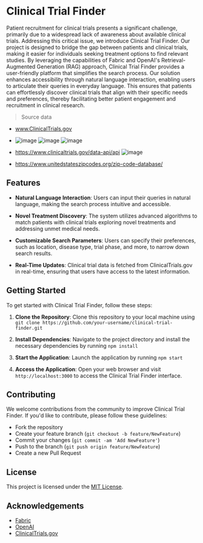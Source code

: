 # Clinical Trial Finder

Patient recruitment for clinical trials presents a significant challenge, primarily due to a widespread lack of awareness about available clinical trials. Addressing this critical issue, we introduce Clinical Trial Finder. Our project is designed to bridge the gap between patients and clinical trials, making it easier for individuals seeking treatment options to find relevant studies. By leveraging the capabilities of Fabric and OpenAI's Retrieval-Augmented Generation (RAG) approach, Clinical Trial Finder provides a user-friendly platform that simplifies the search process. Our solution enhances accessibility through natural language interaction, enabling users to articulate their queries in everyday language. This ensures that patients can effortlessly discover clinical trials that align with their specific needs and preferences, thereby facilitating better patient engagement and recruitment in clinical research.

> Source data
  - www.ClinicalTrials.gov
  - 
    ![image](https://github.com/bharath-viz/Fabric_OpenAI_Hackathon_2024/assets/39288305/f8ce7936-8fe6-4513-a4c2-42b98d018974)
    ![image](https://github.com/bharath-viz/Fabric_OpenAI_Hackathon_2024/assets/39288305/8fdd98d4-f6d7-4a6b-af54-bdcb2f2a5146)
    ![image](https://github.com/bharath-viz/Fabric_OpenAI_Hackathon_2024/assets/39288305/7948361b-8b42-46d6-a462-6bc57c8ecf7e)



  - https://www.clinicaltrials.gov/data-api/api
    ![image](https://github.com/bharath-viz/Fabric_OpenAI_Hackathon_2024/assets/39288305/7823276f-f47c-4014-a6e4-a3209835a24a)

  - https://www.unitedstateszipcodes.org/zip-code-database/


## Features

- **Natural Language Interaction**: Users can input their queries in natural language, making the search process intuitive and accessible.
  
- **Novel Treatment Discovery**: The system utilizes advanced algorithms to match patients with clinical trials exploring novel treatments and addressing unmet medical needs.

- **Customizable Search Parameters**: Users can specify their preferences, such as location, disease type, trial phase, and more, to narrow down search results.

- **Real-Time Updates**: Clinical trial data is fetched from ClinicalTrials.gov in real-time, ensuring that users have access to the latest information.

## Getting Started

To get started with Clinical Trial Finder, follow these steps:

1. **Clone the Repository**: Clone this repository to your local machine using `git clone https://github.com/your-username/clinical-trial-finder.git`

2. **Install Dependencies**: Navigate to the project directory and install the necessary dependencies by running `npm install`

3. **Start the Application**: Launch the application by running `npm start`

4. **Access the Application**: Open your web browser and visit `http://localhost:3000` to access the Clinical Trial Finder interface.

## Contributing

We welcome contributions from the community to improve Clinical Trial Finder. If you'd like to contribute, please follow these guidelines:

- Fork the repository
- Create your feature branch (`git checkout -b feature/NewFeature`)
- Commit your changes (`git commit -am 'Add NewFeature'`)
- Push to the branch (`git push origin feature/NewFeature`)
- Create a new Pull Request

## License

This project is licensed under the [MIT License](LICENSE).

## Acknowledgements

- [Fabric](https://fabric.io/)
- [OpenAI](https://openai.com/)
- [ClinicalTrials.gov](https://clinicaltrials.gov/)
